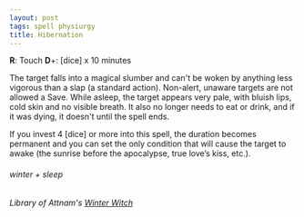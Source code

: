 ```yaml
---
layout: post
tags: spell physiurgy
title: Hibernation
---
```

**R**: Touch  **D**+: [dice] x 10 minutes

The target falls into a magical slumber and can't be woken by anything less vigorous than a slap (a standard action). Non-alert, unaware targets are not allowed a Save. While asleep, the target appears very pale, with bluish lips, cold skin and no visible breath. It also no longer needs to eat or drink, and if it was dying, it doesn't until the spell ends.

If you invest 4 [dice] or more into this spell, the duration becomes permanent and you can set the only condition that will cause the target to awake (the sunrise before the apocalypse, true love’s kiss, etc.). 

###### winter + sleep
###### Library of Attnam's [Winter Witch](https://attnam.blogspot.com/2018/07/class-winter-witch.html)
